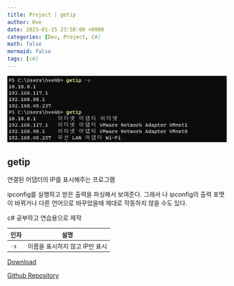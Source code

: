 ```yaml
---
title: Project | getip
author: Hve
date: 2023-01-15 23:50:00 +0900
categories: [Dev, Project, C#]
math: false
mermaid: false
tags: [c#]
---
```


![getip](/assets/img/getip/getip0.png)

## getip

연결된 어댑터의 IP를 표시해주는 프로그램


ipconfig를 실행하고 받은 출력을 파싱해서 보여준다. 그래서 나 ipconfig의 출력 포맷이 바뀌거나 다른 언어으로 바꾸었을때 제대로 작동하지 않을 수도 있다.

c# 공부하고 연습용으로 제작



|인자| 설명|
|--- |------|
| `-s ` | 이름을 표시하지 않고 IP만 표시 |


[Download][release-link]

[Github Repository][git-repository-link]


[release-link]: https://github.com/hve4638/getip/releases

[git-repository-link]: https://github.com/hve4638/getip



